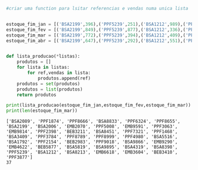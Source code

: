 ```python
#criar uma function para lsitar referencias e vendas numa unica lista


estoque_fim_jan = [('BSA2199',396),('PPF5239',251),('BSA1212',989),('PPF2154',449),('BEB3410',241),('PPF8999',527),('EMB9591',601),('BSA2006',314),('EMB3604',469),('EMB2070',733),('PPF9018',339),('PPF1468',906),('BSA5819',291),('PPF8666',850),('BEB2983',353),('BEB5877',456),('PPF5008',963),('PPF3877',185),('PPF7321',163),('BSA8833',644),('PPF4980',421),('PPF3063',757),('BSA2089',271),('BSA8398',180),('EMB4622',515),('EMB9814',563),('PPF3784',229),('PPF2398',270),('BEB3211',181),('PPF8655',459),('PPF1874',799),('PPF8789',126),('PPF6324',375),('EMB9290',883),('BSA5516',555),('BSA8451',243),('BSA8213',423)]
estoque_fim_fev = [('BSA2199',849),('PPF5239',877),('BSA1212',336),('PPF2154',714),('BEB3410',834),('PPF8999',201),('EMB9591',576),('BSA2006',985),('EMB3604',615),('EMB2070',182),('PPF9018',127),('PPF1468',212),('BSA5819',338),('PPF8666',751),('BEB2983',363),('BEB5877',916),('PPF5008',331),('PPF3877',744),('PPF7321',488),('BSA8833',277),('PPF4980',530),('PPF3063',796),('BSA2089',396),('BSA8398',478),('EMB4622',603),('EMB9814',784),('PPF3784',434),('PPF2398',896),('BEB3211',826),('PPF8655',748),('PPF1874',210),('PPF8789',891),('PPF6324',250),('EMB6618',611),('BSA3409',984),('BSA9866',870),('BSA1792',672)]
estoque_fim_mar = [('BSA2199',772),('PPF5239',394),('BSA1212',409),('PPF2154',473),('BEB3410',831),('PPF8999',764),('EMB9591',942),('BSA2006',482),('EMB3604',745),('EMB2070',451),('PPF9018',608),('PPF1468',675),('BSA5819',431),('PPF8666',795),('BEB2983',439),('BEB5877',588),('PPF5008',442),('PPF3877',950),('PPF7321',606),('BSA8833',464),('PPF4980',819),('PPF3063',687),('BSA2089',253),('BSA8398',437),('EMB4622',769),('EMB9814',178),('PPF3784',996),('PPF2398',588),('BEB3211',247),('PPF8655',309),('PPF1874',305),('PPF8789',878),('PPF6324',826),('EMB6618',534),('BSA3409',705),('BSA9895',618),('BSA4319',690)]
estoque_fim_abr = [('BSA2199',647),('PPF5239',292),('BSA1212',551),('PPF2154',802),('BEB3410',712),('PPF8999',603),('EMB9591',963),('BSA2006',481),('EMB3604',199),('EMB2070',635),('PPF9018',956),('PPF1468',161),('BSA5819',787),('PPF8666',771),('BEB2983',867),('BEB5877',539),('PPF5008',614),('PPF3877',715),('PPF7321',336),('BSA8833',961),('PPF4980',116),('PPF3063',876),('BSA2089',579),('BSA8398',814),('EMB4622',434),('EMB9814',981),('PPF3784',498),('PPF2398',498),('BEB3211',606),('PPF8655',168),('PPF1874',518),('PPF8789',157),('PPF6324',501),('EMB6618',932),('BSA3409',247),('BSA9895',287),('BSA4319',477)]


def lista_producao(*listas):
    produtos = []
    for lista in listas:
        for ref,vendas in lista:
            produtos.append(ref)
    produtos = set(produtos)
    produtos = list(produtos)
    return produtos

print(lista_producao(estoque_fim_jan,estoque_fim_fev,estoque_fim_mar))
print(len(estoque_fim_mar))
```

    ['BSA2089', 'PPF1874', 'PPF8666', 'BSA8833', 'PPF6324', 'PPF8655', 'BSA2199', 'BSA2006', 'EMB2070', 'PPF5008', 'EMB9591', 'PPF3063', 'EMB9814', 'PPF2398', 'BEB3211', 'BSA8451', 'PPF7321', 'PPF1468', 'BSA3409', 'PPF3784', 'PPF8789', 'PPF8999', 'PPF4980', 'BSA5516', 'BSA1792', 'PPF2154', 'BEB2983', 'PPF9018', 'BSA9866', 'EMB9290', 'EMB4622', 'BEB5877', 'BSA5819', 'BSA9895', 'BSA4319', 'BSA8398', 'PPF5239', 'BSA1212', 'BSA8213', 'EMB6618', 'EMB3604', 'BEB3410', 'PPF3877']
    37
    
